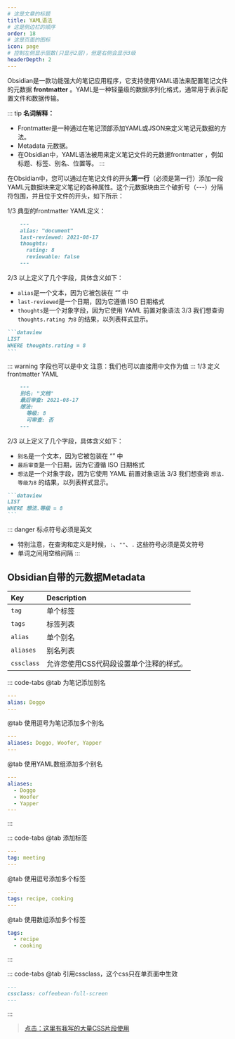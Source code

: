 ```yaml
---
# 这是文章的标题
title: YAML语法
# 这是侧边栏的顺序
order: 18
# 这是页面的图标
icon: page
# 控制左侧显示层数(只显示2层)，但是右侧会显示3级
headerDepth: 2
---
```

Obsidian是一款功能强大的笔记应用程序，它支持使用YAML语法来配置笔记文件的元数据 **frontmatter** 。YAML是一种轻量级的数据序列化格式，通常用于表示配置文件和数据传输。

::: tip 
**名词解释：**
- Frontmatter是一种通过在笔记顶部添加YAML或JSON来定义笔记元数据的方法。
- Metadata 元数据。
- 在Obsidian中，YAML语法被用来定义笔记文件的元数据frontmatter 
，例如标题、标签、别名、位置等。
:::

在Obsidian中，您可以通过在笔记文件的开头**第一行**（必须是第一行）添加一段YAML元数据块来定义笔记的各种属性。这个元数据块由三个破折号（---）分隔符包围，并且位于文件的开头，如下所示：

1/3 典型的frontmatter YAML定义：
````markdown
    ---
    alias: "document"
    last-reviewed: 2021-08-17
    thoughts:
      rating: 8
      reviewable: false
    ---
````
2/3 以上定义了几个字段，具体含义如下：
-   `alias`是一个文本，因为它被包装在 “” 中
-   `last-reviewed`是一个日期，因为它遵循 ISO 日期格式
-   `thoughts`是一个对象字段，因为它使用 YAML 前置对象语法
3/3 我们想查询 `thoughts.rating 为8` 的结果，以列表样式显示。
````markdown
```dataview
LIST
WHERE thoughts.rating = 8
```
````
::: warning 字段也可以是中文
注意：我们也可以直接用中文作为值
:::
1/3 定义frontmatter YAML
````markdown
    ---
    别名: "文档"
    最后审查: 2021-08-17
    想法:
      等级: 8
      可审查: 否
    ---
````
2/3 以上定义了几个字段，具体含义如下：
-   `别名`是一个文本，因为它被包装在 “” 中
-   `最后审查`是一个日期，因为它遵循 ISO 日期格式
-   `想法`是一个对象字段，因为它使用 YAML 前置对象语法
3/3 我们想查询 `想法.等级为8` 的结果，以列表样式显示。
````markdown
```dataview
LIST
WHERE 想法.等级 = 8
```
````
::: danger 标点符号必须是英文
- 特别注意，在查询和定义是时候，`:`、`""`、`.` 这些符号必须是英文符号
- 单词之间用空格间隔
:::

## Obsidian自带的元数据Metadata

| Key        | Description                             |
| :--------- | :-------------------------------------- |
| `tag`      | 单个标签                                |
| `tags`     | 标签列表                                |
| `alias`    | 单个别名                                |
| `aliases`  | 别名列表                                |
| `cssclass` | 允许您使用CSS代码段设置单个注释的样式。 |


::: code-tabs
@tab 为笔记添加别名
````yaml
---
alias: Doggo
---
````
@tab 使用逗号为笔记添加多个别名
```yaml
---
aliases: Doggo, Woofer, Yapper
---
```
@tab 使用YAML数组添加多个别名
```yaml
---
aliases:
  - Doggo
  - Woofer
  - Yapper
---
```
:::

::: code-tabs
@tab 添加标签
```YAML
---
tag: meeting
---
```
@tab 使用逗号添加多个标签
```YAML
---
tags: recipe, cooking
---
```
@tab 使用数组添加多个标签
```YAML
tags:
  - recipe
  - cooking
```
:::

::: code-tabs
@tab 引用cssclass，这个css只在单页面中生效
````markdown
---
cssclass: coffeebean-full-screen
---
````
:::

> [点击：这里有我写的大量CSS片段使用](/zh/css-snippets/)